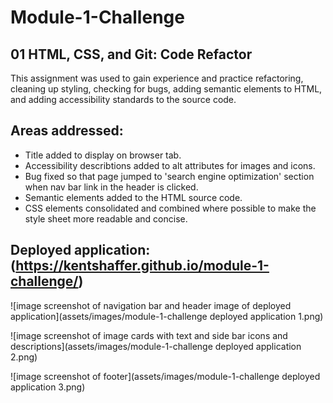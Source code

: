 # Module-1-Challenge

## 01 HTML, CSS, and Git: Code Refactor

This assignment was used to gain experience and practice refactoring, cleaning up styling, checking for bugs, adding semantic elements to HTML, and adding accessibility standards to the source code. 

## Areas addressed:

* Title added to display on browser tab.
* Accessibility describtions added to alt attributes for images and icons.
* Bug fixed so that page jumped to 'search engine optimization' section when nav bar link in the header is clicked.
* Semantic elements added to the HTML source code.
* CSS elements consolidated and combined where possible to make the style sheet more readable and concise. 

## Deployed application: (https://kentshaffer.github.io/module-1-challenge/)

![image screenshot of navigation bar and header image of deployed application](assets/images/module-1-challenge deployed application 1.png)

![image screenshot of image cards with text and side bar icons and descriptions](assets/images/module-1-challenge deployed application 2.png)

![image screenshot of footer](assets/images/module-1-challenge deployed application 3.png)
